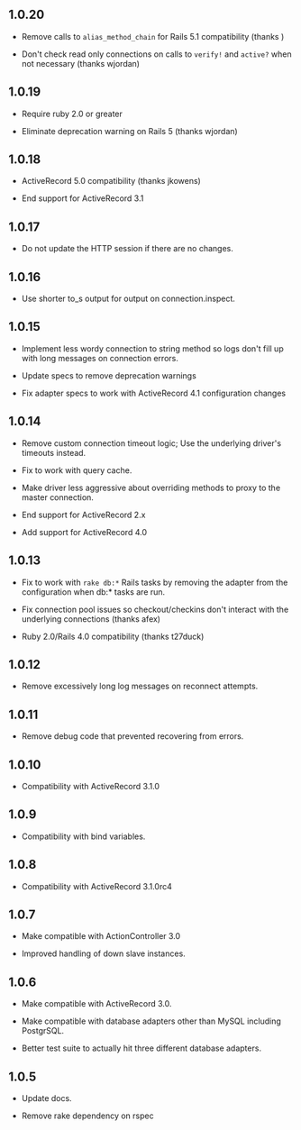 ## 1.0.20

* Remove calls to `alias_method_chain` for Rails 5.1 compatibility (thanks )

* Don't check read only connections on calls to `verify!` and `active?` when not necessary (thanks wjordan)

## 1.0.19

* Require ruby 2.0 or greater

* Eliminate deprecation warning on Rails 5 (thanks wjordan)

## 1.0.18

* ActiveRecord 5.0 compatibility (thanks jkowens)

* End support for ActiveRecord 3.1

## 1.0.17

* Do not update the HTTP session if there are no changes.

## 1.0.16

* Use shorter to_s output for output on connection.inspect.

## 1.0.15

* Implement less wordy connection to string method so logs don't fill up with long messages on connection errors.

* Update specs to remove deprecation warnings

* Fix adapter specs to work with ActiveRecord 4.1 configuration changes

## 1.0.14

* Remove custom connection timeout logic; Use the underlying driver's timeouts instead.

* Fix to work with query cache.

* Make driver less aggressive about overriding methods to proxy to the master connection.

* End support for ActiveRecord 2.x

* Add support for ActiveRecord 4.0

## 1.0.13

* Fix to work with `rake db:*` Rails tasks by removing the adapter from the configuration when db:* tasks are run.

* Fix connection pool issues so checkout/checkins don't interact with the underlying connections (thanks afex)

* Ruby 2.0/Rails 4.0 compatibility (thanks t27duck)

## 1.0.12

* Remove excessively long log messages on reconnect attempts.

## 1.0.11

* Remove debug code that prevented recovering from errors.

## 1.0.10

* Compatibility with ActiveRecord 3.1.0

## 1.0.9

* Compatibility with bind variables.

## 1.0.8

* Compatibility with ActiveRecord 3.1.0rc4

## 1.0.7

* Make compatible with ActionController 3.0

* Improved handling of down slave instances.

## 1.0.6

* Make compatible with ActiveRecord 3.0.

* Make compatible with database adapters other than MySQL including PostgrSQL.

* Better test suite to actually hit three different database adapters.

## 1.0.5

* Update docs.

* Remove rake dependency on rspec
